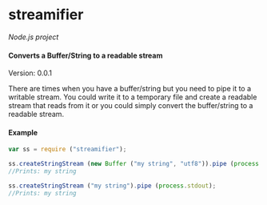 streamifier
===========

_Node.js project_

#### Converts a Buffer/String to a readable stream ####

Version: 0.0.1

There are times when you have a buffer/string but you need to pipe it to a writable stream. You could write it to a temporary file and create a readable stream that reads from it or you could simply convert the buffer/string to a readable stream.

#### Example ####

```javascript
var ss = require ("streamifier");

ss.createStringStream (new Buffer ("my string", "utf8")).pipe (process.stdout);
//Prints: my string

ss.createStringStream ("my string").pipe (process.stdout);
//Prints: my string
```